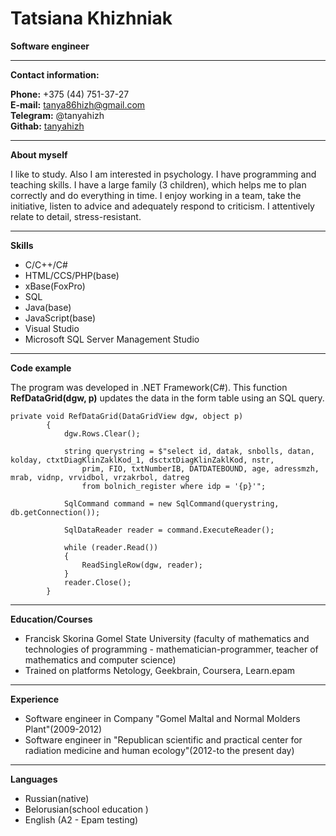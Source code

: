 Tatsiana Khizhniak
=
**Software engineer**
***
**Contact information:**

**Phone:** +375 (44) 751-37-27  
**E-mail:** tanya86hizh@gmail.com  
**Telegram:** @tanyahizh  
**Githab:** [tanyahizh](https://github.com/tanyahizh)
******  

**About myself**  

I like to study. Also I am interested in psychology.
I have programming and teaching skills. I have a large family (3 children), which helps me to plan correctly and do everything in time. I enjoy working in a team, take the initiative, listen to advice and adequately respond to criticism. I attentively relate to detail, stress-resistant.
***
**Skills**
* C/C++/C#
* HTML/CCS/PHP(base)
* xBase(FoxPro)
* SQL
* Java(base)
* JavaScript(base)
* Visual Studio
* Microsoft SQL Server Management Studio
***
**Code example**  

The program was developed in .NET Framework(C#). This function **RefDataGrid(dgw, p)** updates the data in the form table using an SQL query.
```
private void RefDataGrid(DataGridView dgw, object p)
        {
            dgw.Rows.Clear();

            string querystring = $"select id, datak, snbolls, datan, kolday, ctxtDiagKlinZaklKod_1, dsctxtDiagKlinZaklKod, nstr, 
				prim, FIO, txtNumberIB, DATDATEBOUND, age, adressmzh, mrab, vidnp, vrvidbol, vrzakrbol, datreg 
				from bolnich_register where idp = '{p}'";

            SqlCommand command = new SqlCommand(querystring, db.getConnection());
            
            SqlDataReader reader = command.ExecuteReader();

            while (reader.Read())
            {
                ReadSingleRow(dgw, reader);
            }
            reader.Close();
        }
```
***
**Education/Courses**
* Francisk Skorina Gomel State University (faculty of mathematics and technologies of programming - mathematician-programmer, teacher of mathematics and computer science)
* Trained on platforms Netology, Geekbrain, Coursera, Learn.epam
***
**Experience**
* Software engineer in Company "Gomel Maltal and Normal Molders Plant"(2009-2012)
* Software engineer in "Republican scientific and practical center for radiation
medicine and human ecology"(2012-to the present day)  
***
**Languages**  

- Russian(native) 
- Belorusian(school education
)
- English (A2 - Epam testing)

